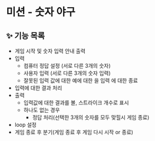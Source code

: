 # 미션 - 숫자 야구

## ✨ 기능 목록

- 게임 시작 및 숫자 입력 안내 출력
- 입력
	- 컴퓨터 정답 설정 (서로 다른 3개의 숫자)
	- 사용자 입력 (서로 다른 3개의 숫자 입력) 
	- 잘못된 입력 값에 대한 예에 대한 을 입력 에 대한 종료
- 입력에 대한 결과 처리
- 출력
  - 입력값에 대한 결과를 볼, 스트라이크 개수로 표시
  - 하나도 없는 경우
	- 정답 처리(선택한 3개의 숫자를 모두 맞힐시 게임 종료)
- loop 설정
- 게임 종료 후 분기(게임 종료 후 게임 다시 시작 or 종료)

